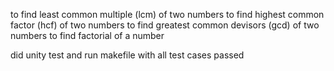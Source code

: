 to find least common multiple (lcm) of two numbers
to find highest common factor (hcf) of two numbers
to find greatest common devisors (gcd) of two numbers
to find factorial of a number

did unity test and run makefile with all test cases passed
